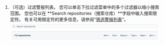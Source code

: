 1. （可选）过滤警报列表。 您可以单击下拉过滤菜单中的多个过滤器以缩小搜索范围。 您也可以在 **Search repositories（搜索仓库）**字段中输入搜索限定符。 有关可用限定符的更多信息，请参阅“[筛选警报列表](#filtering-the-list-of-alerts)”。 ![安全概览中的下拉过滤菜单和搜索仓库字段](/assets/images/help/organizations/security-overview-filter-alerts.png)
